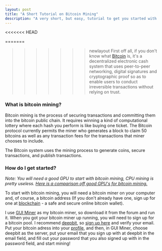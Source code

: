 ```yaml
---
layout: post
title: "A Short Tutorial on Bitcoin Mining"
description: "A very short, but easy, tutorial to get you started with bitcoin mining"
---
```

<<<<<<< HEAD

=======
>>>>>>> newlayout
First off all, if you don't know what [Bitcoin](http://en.wikipedia.org/wiki/Bitcoin) is, it's a decentralized electronic cash system that uses peer-to-peer networking, digital signatures and cryptographic proof so as to enable users to conduct irreversible transactions without relying on trust.

### What is bitcoin mining?
Bitcoin mining is the process of securing transactions and committing them into the bitcoin public chain. It requires winning a kind of computational lottery where each hash you perform is like buying one ticket. The Bitcoin protocol currently permits the miner who generates a block to claim 50 bitcoins as well as any transaction fees for the transactions that miner chooses to include.

The Bitcoin system uses the mining process to generate coins, secure transactions, and publish transactions.

### How do I get started?
*Note: You will need a good GPU to start with bitcoin mining, CPU mining is pretty useless. [Here is a comparison off good GPU's for bitcoin mining.](https://en.bitcoin.it/wiki/Mining_hardware_comparison#Graphics_cards)*

To start with bitcoin mining, you will need a bitcoin miner on your
computer and, of course, a bitcoin address (If you don't already have one, sign up for one at [blockchain](https://blockchain.info/wallet/) - a safe and secure online bitcoin wallet). 

I use [GUI Miner](https://bitcointalk.org/?topic=3878.0) as my bitcoin miner, so download it from the forum and run it. When you got your bitcoin miner up running, you will need to sign up for a bitcoin pool. I recommend [deepbit](http://deepbit.net), so [sign up here](https://deepbit.net/register.php) and verify your email. Put your bitcoin adress into your [profile](https://deepbit.net/account), and then, in GUI Miner, choose deepbit as the server, put your email that you sign up with at deepbit in the email field, and fill out your password that you also signed up with in the password field, and start mining!